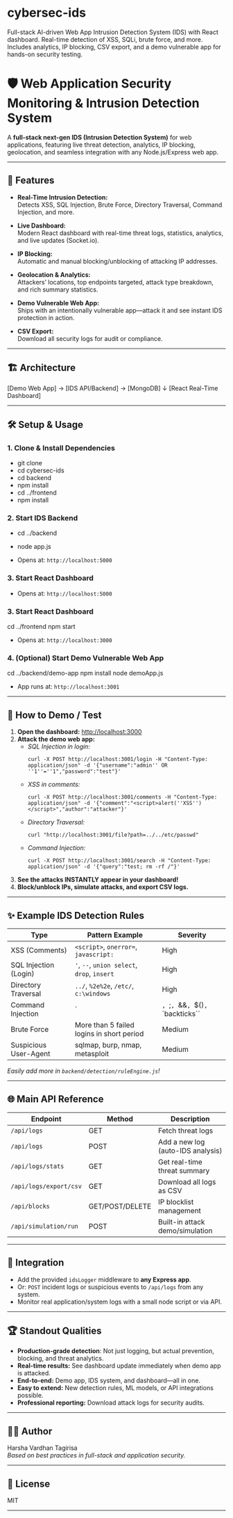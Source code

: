 # cybersec-ids
Full-stack AI-driven Web App Intrusion Detection System (IDS) with React dashboard. Real-time detection of XSS, SQLi, brute force, and more. Includes analytics, IP blocking, CSV export, and a demo vulnerable app for hands-on security testing.

# 🛡️ Web Application Security Monitoring & Intrusion Detection System

A **full-stack next-gen IDS (Intrusion Detection System)** for web applications, featuring live threat detection, analytics, IP blocking, geolocation, and seamless integration with any Node.js/Express web app.

---

## 🚀 Features

- **Real-Time Intrusion Detection:**  
  Detects XSS, SQL Injection, Brute Force, Directory Traversal, Command Injection, and more.

- **Live Dashboard:**  
  Modern React dashboard with real-time threat logs, statistics, analytics, and live updates (Socket.io).

- **IP Blocking:**  
  Automatic and manual blocking/unblocking of attacking IP addresses.

- **Geolocation & Analytics:**  
  Attackers’ locations, top endpoints targeted, attack type breakdown, and rich summary statistics.

- **Demo Vulnerable Web App:**  
  Ships with an intentionally vulnerable app—attack it and see instant IDS protection in action.

- **CSV Export:**  
  Download all security logs for audit or compliance.

---

## 🏗️ Architecture

[Demo Web App] → [IDS API/Backend] → [MongoDB]
↓
[React Real-Time Dashboard]


---

## 🛠️ Setup & Usage

### 1. Clone & Install Dependencies

- git clone <your-repo-url>
- cd cybersec-ids
- cd backend
- npm install
- cd ../frontend
- npm install


### 2. Start IDS Backend

- cd ../backend
- node app.js

- Opens at: `http://localhost:5000`

### 3. Start React Dashboard

- Opens at: `http://localhost:5000`

### 3. Start React Dashboard

cd ../frontend
npm start

- Opens at: `http://localhost:3000`

### 4. (Optional) Start Demo Vulnerable Web App

cd ../backend/demo-app
npm install
node demoApp.js

- App runs at: `http://localhost:3001`

---

## 🧪 How to Demo / Test

1. **Open the dashboard:** [http://localhost:3000](http://localhost:3000)
2. **Attack the demo web app:**
   - _SQL Injection in login:_
     ```
     curl -X POST http://localhost:3001/login -H "Content-Type: application/json" -d '{"username":"admin'' OR ''1''=''1","password":"test"}'
     ```
   - _XSS in comments:_
     ```
     curl -X POST http://localhost:3001/comments -H "Content-Type: application/json" -d '{"comment":"<script>alert(''XSS'')</script>","author":"attacker"}'
     ```
   - _Directory Traversal:_
     ```
     curl "http://localhost:3001/file?path=../../etc/passwd"
     ```
   - _Command Injection:_
     ```
     curl -X POST http://localhost:3001/search -H "Content-Type: application/json" -d '{"query":"test; rm -rf /"}'
     ```
3. **See the attacks INSTANTLY appear in your dashboard!**
4. **Block/unblock IPs, simulate attacks, and export CSV logs.**

---

## ✨ Example IDS Detection Rules

| Type                  | Pattern Example                                   | Severity |
|-----------------------|---------------------------------------------------|----------|
| XSS (Comments)        | `<script>`, `onerror=`, `javascript:`             | High     |
| SQL Injection (Login) | `'`, `--`, `union select`, `drop`, `insert`       | High     |
| Directory Traversal   | `../`, `%2e%2e`, `/etc/`, `c:\windows`            | High     |
| Command Injection     | `|`, `;`, `&&`, `$()`, `\`backticks\``           | High     |
| Brute Force           | More than 5 failed logins in short period         | Medium   |
| Suspicious User-Agent | sqlmap, burp, nmap, metasploit                    | Medium   |

_Easily add more in `backend/detection/ruleEngine.js`!_

---

## 🌐 Main API Reference

| Endpoint                  | Method | Description                         |
|---------------------------|--------|-------------------------------------|
| `/api/logs`               | GET    | Fetch threat logs                   |
| `/api/logs`               | POST   | Add a new log (auto-IDS analysis)   |
| `/api/logs/stats`         | GET    | Get real-time threat summary        |
| `/api/logs/export/csv`    | GET    | Download all logs as CSV            |
| `/api/blocks`             | GET/POST/DELETE | IP blocklist management   |
| `/api/simulation/run`     | POST   | Built-in attack demo/simulation     |

---

## 🤝 Integration

- Add the provided `idsLogger` middleware to **any Express app**.
- Or: `POST` incident logs or suspicious events to `/api/logs` from any system.
- Monitor real application/system logs with a small node script or via API.

---

## 🏆 Standout Qualities

- **Production-grade detection**: Not just logging, but actual prevention, blocking, and threat analytics.
- **Real-time results:** See dashboard update immediately when demo app is attacked.
- **End-to-end:** Demo app, IDS system, and dashboard—all in one.
- **Easy to extend:** New detection rules, ML models, or API integrations possible.
- **Professional reporting:** Download attack logs for security audits.

---

## 👨‍💻 Author

Harsha Vardhan Tagirisa  
_Based on best practices in full-stack and application security._

---

## 📄 License

MIT

---
